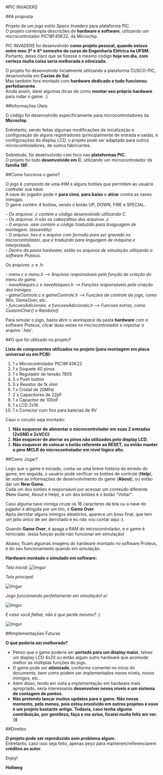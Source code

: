 #PIC INVADERS

##A proposta

Projeto de um jogo estilo _Space Invaders_ para plataforma PIC. </br>
O projeto contempla descrições de **hardware e software**, utilizando um microcontrolador PIC18F45K22, da Microchip. 

PIC INVADERS foi desenvolvido **como projeto pessoal, quando estava entre meu 3º e 4º semestre do curso de Engenharia Elétrica na UFSM.**. Portanto, deixo claro que se fizesse o mesmo código **hoje em dia, com certeza muita coisa seria melhorada e otimizada.** 

O projeto foi desenvolvido incialmente utilizando a plataforma CUSCO-PIC, desenvolvida em **Caxias do Sul**. </br>
Mas também fora montado com **hardware dedicado e tudo funcionou perfeitamente**. </br>
Ainda assim, darei algumas dicas de como **montar seu próprio hardware** para rodar o game. :)

##Informações Úteis

O código foi desenvolvido especificamente para microcontroladores da **Microchip**. 

Entretanto, sendo feitas algumas modificações de inicalização e configuração de alguns registradores (principalmente de entrada e saída), e configurações do display LCD, o projeto pode ser adaptado para outros microcontroladores, de outros fabricantes. 

Sobretudo, foi desenvolvido com foco nas **plataformas PIC**. </br>
O projeto foi todo **desenvolvido em C**, utilizando um microcontrolador da **família 18F**. </br>

##Como funciona o game?

O jogo é composto de uma _IHM_ e alguns botões que permitem ao usuário controlar sua nave. </br>
A nave do jogador pode ir **para cima**, **para baixo** e **atirar** contra as naves inimigas. </br>
O game contém 4 botões, sendo o botão UP, DOWN, FIRE e SPECIAL. </br> 

*- Os arquivos .c contém o código desenvolvido utilizando C.* </br>
*- Os arquivos .h são os cabeçalhos dos arquivos .c* </br>
*- O arquivo .asm contém o código traduzido para linaguagem de montagem. (assembly)* </br>
*- O arquivo .hex é o arquivo com formato para ser gravado no microcontrolador, que é traduzido para linguagem de máquina e interpretado.* </br>
*- Dentro da pasta hardware, estão os arquivos de simulação utilizando o software Proteus.* </br>

Os arquivos .c e .h:

*- menu.c e menu.h --> Arquivos responsáveis pela função de criação do menu do game.* </br>
*- naveAtaques.c e naveAtaques.h --> Funções responsáveis pela criação dos inimigos.* </br>
*- gameControle.c e gameControle.h --> Funções de controle do jogo, como Win, GameOver, etc..* </br>
*- funcoesAdicionais. e funcoesAdicionais.h --> Funcoes extras, como CustomChar() e Random()* </br>

Para simular o jogo, basta abrir o _workspace_ da pasta **hardware** com o software _Proteus_, clicar duas vezes no microcontrolador e importar o arquivo '.hex'.

##O que foi utilizado no projeto?

**Lista de componentes utilizados no projeto (para montagem em placa universal ou em PCB):**

1. 1 x Microcontrolador PIC18F45K22 <br>
2. 1 x Soquete 40 pinos </br>
3. 1 x Regulador de tensão 7805 </br>
4. 5 x Push button </br>
5. 5 x Resistor de 1k ohm </br>
6. 1 x Cristal de 20MHz  </br>
7. 2 x Capacitores de 22pF </br>
8. 1 x Capacitor de 100nF </br>
9. 1 x LCD 2x16
10. 1 x Conector com fios para baterias de 9V </br>

Caso o circuito seja montado:

1. **Não esquecer de alimentar o microcontrolador em suas 2 entradas (2xGND e 2xVCC)**
2. **Não esquecer de aterrar os pinos não utilizados pelo display LCD.**
3. **Não esquecer de colocar o botão referente ao RESET, ou então manter o pino MCLR do microcontrolador em nível lógico alto.**

##Como Jogar?

Logo que o game é iniciado, conta-se uma breve história do enredo do game, em seguida, o usuário pode verificar os botões de controle (**Help**), ler sobre as informações de desenvolvimento do game (**About**), ou então dar um **New Game**. </br>
Cada um dos botões é responsável por acessar um conteúdo diferente (New Game, About e Help), e um dos botões é o botão "Voltar".

Caso alguma nave inimiga cruze os 16 caracteres da tela ou a nave do jogador é atingida por um tiro, é **Game Over**. </br>
Após derrotar alguns inimigos aleatórios, aparece um boss final, que tem um jeito único de ser derrotado e eu não vou contar aqui :). </br>

Quando **Game Over**, é apaga a RAM do microcontrolador, e o game é reiniciado. (essa função pode não funcionar em simulação)

Abaixo, ficam algumas imagens do hardware montado no software Proteus, e do seu funcionamento quando em simulação.

**Hardware montado e simulado em software:**

*Tela inicial:*
![Imgur](http://i.imgur.com/GbyrLvf.png) 

*Tela principal:*

![Imgur](http://i.imgur.com/3AJewfv.png) 

*Jogo funcionando perfeitamente em simulação! o/*

![Imgur](http://i.imgur.com/XVyv2A0.png) 

*E caso você falhar, não é que perde mesmo? :(*

![Imgur](http://i.imgur.com/AgxpiH6.png) 

##Implementações Futuras

**O que poderia ser melhorado?** </br>

- Penso que o game poderia ser **portado para um display maior**, talvez um display LCD 4x20 ou então algum outro hardware que acomode melhor as múltiplas funções do jogo. </br>
- O game pode ser **otimizado**, conforme comentei no início do documento, bem como podem ser implementados novos níveis, novos inimigos, etc.. </br>
- Além disso, tendo em vista a implementação em hardware mais apropriado, seria interessante **desenvolver novos níveis e um sistema de contagem de pontos.** </br>
- **Não pretendo lançar muitos updates para o game. Não nesse momento, pelo menos, pois estou envolvido em outros projetos e esse é um projeto bastante antigo. Todavia, caso tenha alguma contribuição, por gentileza, faça e me avise, ficarei muito feliz em ver. :))**

##Direitos

**O projeto pode ser reproduzido sem problema algum.** </br>
Entretanto, caso isso seja feito, apenas peço para manterem/referenciarem **créditos ao autor**.


Enjoy!

**Hollweg**

